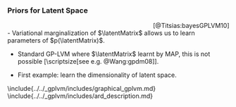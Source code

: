 ### Priors for Latent Space

<div align="right">
    [@Titsias:bayesGPLVM10]
</div>
-   Variational marginalization of $\latentMatrix$ allows us to learn
    parameters of $p(\latentMatrix)$.

-   Standard GP-LVM where $\latentMatrix$ learnt by MAP, this is not
    possible [\scriptsize[see e.g. @Wang:gpdm08]].

-   First example: learn the dimensionality of latent space.

\include{../../_gplvm/includes/graphical_gplvm.md}
\include{../../_gplvm/includes/ard_description.md}

